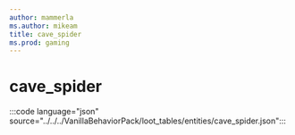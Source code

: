 ```yaml
---
author: mammerla
ms.author: mikeam
title: cave_spider
ms.prod: gaming
---
```


# cave_spider

:::code language="json" source="../../../VanillaBehaviorPack/loot_tables/entities/cave_spider.json":::